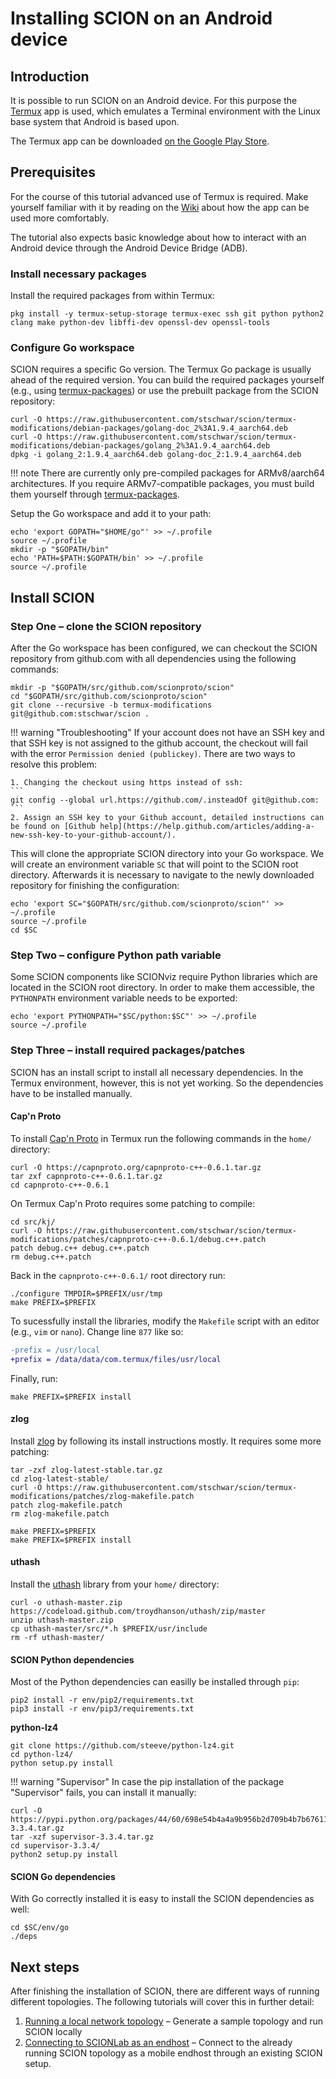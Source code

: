 # Installing SCION on an Android device

## Introduction
It is possible to run SCION on an Android device. For this purpose the [Termux](https://github.com/termux/termux-app) app is used, which emulates a Terminal environment with the Linux base system that Android is based upon.

The Termux app can be downloaded [on the Google Play Store](https://play.google.com/store/apps/details?id=com.termux).

## Prerequisites

For the course of this tutorial advanced use of Termux is required. Make yourself familiar with it by reading on the [Wiki](https://wiki.termux.com/wiki/Main_Page) about how the app can be used more comfortably.

The tutorial also expects basic knowledge about how to interact with an Android device through the Android Device Bridge (ADB).

### Install necessary packages

Install the required packages from within Termux:

```shell
pkg install -y termux-setup-storage termux-exec ssh git python python2 clang make python-dev libffi-dev openssl-dev openssl-tools
```

### Configure Go workspace

SCION requires a specific Go version. The Termux Go package is usually ahead of the required version. You can build the required packages yourself (e.g., using [termux-packages](https://github.com/termux/termux-packages)) or use the prebuilt package from the SCION repository:

```shell
curl -O https://raw.githubusercontent.com/stschwar/scion/termux-modifications/debian-packages/golang-doc_2%3A1.9.4_aarch64.deb
curl -O https://raw.githubusercontent.com/stschwar/scion/termux-modifications/debian-packages/golang_2%3A1.9.4_aarch64.deb
dpkg -i golang_2:1.9.4_aarch64.deb golang-doc_2:1.9.4_aarch64.deb
```
!!! note
    There are currently only pre-compiled packages for ARMv8/aarch64 architectures. If you require ARMv7-compatible packages, you must build them yourself through [termux-packages](https://github.com/termux/termux-packages).

Setup the Go workspace and add it to your path:

```shell
echo 'export GOPATH="$HOME/go"' >> ~/.profile
source ~/.profile
mkdir -p "$GOPATH/bin"
echo 'PATH=$PATH:$GOPATH/bin' >> ~/.profile
source ~/.profile
```

## Install SCION

### Step One &ndash; clone the SCION repository

After the Go workspace has been configured, we can checkout the SCION repository from github.com with all dependencies using the following commands:

```shell
mkdir -p "$GOPATH/src/github.com/scionproto/scion"
cd "$GOPATH/src/github.com/scionproto/scion"
git clone --recursive -b termux-modifications git@github.com:stschwar/scion .
```

!!! warning "Troubleshooting"
    If your account does not have an SSH key and that SSH key is not assigned to the github account, the checkout will fail with the error `Permission denied (publickey)`. There are two ways to resolve this problem:

    1. Changing the checkout using https instead of ssh:
    ```
    git config --global url.https://github.com/.insteadOf git@github.com:
    ```
    2. Assign an SSH key to your Github account, detailed instructions can be found on [Github help](https://help.github.com/articles/adding-a-new-ssh-key-to-your-github-account/).

This will clone the appropriate SCION directory into your Go workspace. We will create an environment variable `SC` that will point to the SCION root directory. Afterwards it is necessary to navigate to the newly downloaded repository for finishing the configuration:

```shell
echo 'export SC="$GOPATH/src/github.com/scionproto/scion"' >> ~/.profile
source ~/.profile
cd $SC
```

### Step Two &ndash; configure Python path variable

Some SCION components like SCIONviz require Python libraries which are located in the SCION root directory. In order to make them accessible, the `PYTHONPATH` environment variable needs to be exported:

```shell
echo 'export PYTHONPATH="$SC/python:$SC"' >> ~/.profile
source ~/.profile
```

### Step Three &ndash; install required packages/patches

SCION has an install script to install all necessary dependencies. In the Termux environment, however, this is not yet working. So the dependencies have to be installed manually.

#### Cap'n Proto

To install [Cap'n Proto](https://capnproto.org/) in Termux run the following commands in the `home/` directory:

```shell
curl -O https://capnproto.org/capnproto-c++-0.6.1.tar.gz
tar zxf capnproto-c++-0.6.1.tar.gz
cd capnproto-c++-0.6.1
```
On Termux Cap'n Proto requires some patching to compile:
```shell
cd src/kj/
curl -O https://raw.githubusercontent.com/stschwar/scion/termux-modifications/patches/capnproto-c++-0.6.1/debug.c++.patch
patch debug.c++ debug.c++.patch
rm debug.c++.patch
```

Back in the `capnproto-c++-0.6.1/` root directory run:
```shell
./configure TMPDIR=$PREFIX/usr/tmp
make PREFIX=$PREFIX
```
To sucessfully install the libraries, modify the `Makefile` script with an editor (e.g., `vim` or `nano`).
Change line `877` like so:
```diff
-prefix = /usr/local
+prefix = /data/data/com.termux/files/usr/local
```
Finally, run:
```shell
make PREFIX=$PREFIX install
```

#### zlog

Install [zlog](https://github.com/HardySimpson/zlog) by following its install instructions mostly. It requires some more patching:

```shell
tar -zxf zlog-latest-stable.tar.gz
cd zlog-latest-stable/
curl -O https://raw.githubusercontent.com/stschwar/scion/termux-modifications/patches/zlog-makefile.patch
patch zlog-makefile.patch
rm zlog-makefile.patch

make PREFIX=$PREFIX
make PREFIX=$PREFIX install
```

#### uthash

Install the [uthash](https://troydhanson.github.io/uthash/) library from your `home/` directory:
```shell
curl -o uthash-master.zip https://codeload.github.com/troydhanson/uthash/zip/master
unzip uthash-master.zip
cp uthash-master/src/*.h $PREFIX/usr/include
rm -rf uthash-master/
```

#### SCION Python dependencies

Most of the Python dependencies can easilly be installed through `pip`:
```shell
pip2 install -r env/pip2/requirements.txt
pip3 install -r env/pip3/requirements.txt
```
**python-lz4**
```shell
git clone https://github.com/steeve/python-lz4.git
cd python-lz4/
python setup.py install
```
!!! warning "Supervisor"
    In case the pip installation of the package "Supervisor" fails, you can install it manually:

```shell
curl -O https://pypi.python.org/packages/44/60/698e54b4a4a9b956b2d709b4b7b676119c833d811d53ee2500f1b5e96dc3/supervisor-3.3.4.tar.gz
tar -xzf supervisor-3.3.4.tar.gz
cd supervisor-3.3.4/
python2 setup.py install
```

#### SCION Go dependencies

With Go correctly installed it is easy to install the SCION dependencies as well:

```shell
cd $SC/env/go
./deps
```

## Next steps

After finishing the installation of SCION, there are different ways of running different topologies. The following tutorials will cover this in further detail:

1. [Running a local network topology](/general_scion_configuration/local_top/) &ndash; Generate a sample topology and run SCION locally
1. [Connecting to SCIONLab as an endhost](/general_scion_configuration/setup_endhost/) &ndash; Connect to the already running SCION topology as a mobile endhost through an existing SCION setup.